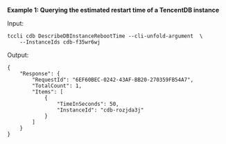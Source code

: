**Example 1: Querying the estimated restart time of a TencentDB instance**



Input: 

```
tccli cdb DescribeDBInstanceRebootTime --cli-unfold-argument  \
    --InstanceIds cdb-f35wr6wj
```

Output: 
```
{
    "Response": {
        "RequestId": "6EF60BEC-0242-43AF-BB20-270359FB54A7",
        "TotalCount": 1,
        "Items": [
            {
                "TimeInSeconds": 50,
                "InstanceId": "cdb-rozjda3j"
            }
        ]
    }
}
```

